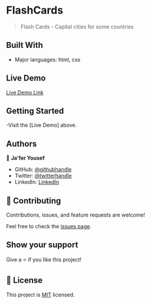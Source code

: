 
# FlashCards

> Flash Cards - Capital cities for some countries


## Built With

- Major languages: html, css

## Live Demo 

[Live Demo Link](https://jaferidrees.github.io/Flashcards/)


## Getting Started

-Visit the [Live Demo] above.



## Authors

👤 **Ja'fer Yousef**

- GitHub: [@githubhandle](https://github.com/jaferIdrees)
- Twitter: [@twitterhandle](https://twitter.com/jafel_l)
- LinkedIn: [LinkedIn](linkedin.com/in/ja-fer-yousef-20950840)


## 🤝 Contributing

Contributions, issues, and feature requests are welcome!

Feel free to check the [issues page](../../issues/).

## Show your support

Give a ⭐️ if you like this project!


## 📝 License

This project is [MIT](./MIT.md) licensed.
